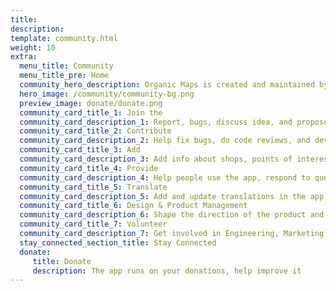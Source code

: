 ```yaml
---
title: 
description: 
template: community.html
weight: 10
extra:
  menu_title: Community
  menu_title_pre: Home
  community_hero_description: Organic Maps is created and maintained by people like you
  hero_image: /community/community-bg.png
  preview_image: donate/donate.png
  community_card_title_1: Join the 
  community_card_description_1: Report, bugs, discuss idea, and propose features
  community_card_title_2: Contribute 
  community_card_description_2: Help fix bugs, do code reviews, and develop new features.
  community_card_title_3: Add 
  community_card_description_3: Add info about shops, points of interest, trails, public transport to OpenStreetMap
  community_card_title_4: Provide 
  community_card_description_4: Help people use the app, respond to questions on ":" Telegram, Instagram, Facebook, X (Twitter), Reddit, LinkedIn, Mastodon, Matrix
  community_card_title_5: Translate
  community_card_description_5: Add and update translations in the app's interface, app stores and this website.
  community_card_title_6: Design & Product Management
  community_card_description_6: Shape the direction of the product and the user experience
  community_card_title_7: Volunteer
  community_card_description_7: Get involved in Engineering, Marketing, Product/Design, or Support
  stay_connected_section_title: Stay Connected
  donate:
     title: Donate
     description: The app runs on your donations, help improve it
---
```

